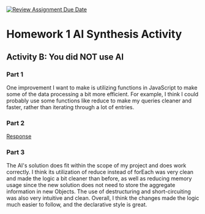 [![Review Assignment Due Date](https://classroom.github.com/assets/deadline-readme-button-22041afd0340ce965d47ae6ef1cefeee28c7c493a6346c4f15d667ab976d596c.svg)](https://classroom.github.com/a/PA8fMuFu)
# Homework 1 AI Synthesis Activity

## Activity B: You did NOT use AI
### Part 1
One improvement I want to make is utilizing functions in JavaScript to make some of the data processing a bit more efficient. For example, I think I could probably use some functions like reduce to make my queries cleaner and faster, rather than iterating through a lot of entries.

### Part 2
[Response](https://claude.ai/share/5495f22e-2cfe-4fff-a4af-b678ce906948)

### Part 3
The AI's solution does fit within the scope of my project and does work correctly. I think its utilization of reduce instead of forEach was very clean and made the logic a bit cleaner than before, as well as reducing memory usage since the new solution does not need to store the aggregate information in new Objects. The use of destructuring and short-circuiting was also very intuitive and clean. Overall, I think the changes made the logic much easier to follow, and the declarative style is great.